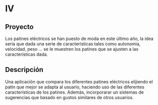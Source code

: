 # IV

##  **Proyecto**

Los patines eléctricos se han puesto de moda en este último año, la idea sería que dada una serie de características tales como autonomia, velocidad, peso ... se le muestren los patines que se ajusten a las características dada.

##  **Descripción**

Una aplicación que compara los diferentes patines eléctricos elijiendo el patín que mejor se adapta al usuario, haciendo uso de las diferentes características de los patines. Además, incorporarar un sistemas de sugerencias que basado en gustos similares de otros usuarios.
